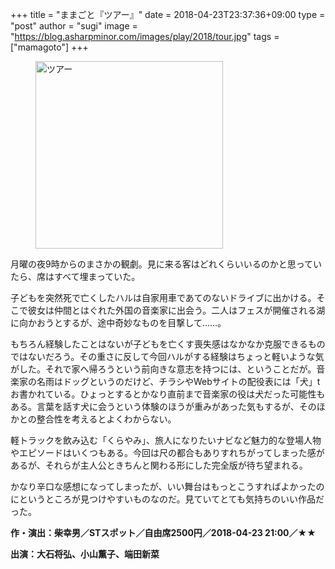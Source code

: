 +++
title = "ままごと『ツアー』"
date = 2018-04-23T23:37:36+09:00
type = "post"
author = "sugi"
image = "https://blog.asharpminor.com/images/play/2018/tour.jpg"
tags = ["mamagoto"]
+++
<figure class="alignleft"><img src="/images/play/2018/tour.jpg" alt="ツアー" style="width: 300px !important;"></figure>

月曜の夜9時からのまさかの観劇。見に来る客はどれくらいいるのかと思っていたら、席はすべて埋まっていた。

子どもを突然死で亡くしたハルは自家用車であてのないドライブに出かける。そこで彼女は仲間とはぐれた外国の音楽家に出会う。二人はフェスが開催される湖に向かおうとするが、途中奇妙なものを目撃して……。

もちろん経験したことはないが子どもを亡くす喪失感はなかなか克服できるものではないだろう。その重さに反して今回ハルがする経験はちょっと軽いような気がした。それで家へ帰ろうという前向きな意志を持つには、ということだが。音楽家の名雨はドッグというのだけど、チラシやWebサイトの配役表には「犬」tお書かれている。ひょっとするとかなり直前まで音楽家の役は犬だった可能性もある。言葉を話す犬に会うという体験のほうが重みがあった気もするが、そのほかとの整合性を考えるとよくわからない。

軽トラックを飲み込む「くらやみ」、旅人になりたいナビなど魅力的な登場人物やエピソードはいくつもある。今回は尺の都合もありすれちがってしまった感があるが、それらが主人公ときちんと関わる形にした完全版が待ち望まれる。

かなり辛口な感想になってしまったが、いい舞台はもっとこうすればよかったのにというところが見つけやすいものなのだ。見ていてとても気持ちのいい作品だった。

**作・演出：柴幸男／STスポット／自由席2500円／2018-04-23 21:00／★★**

**出演：大石将弘、小山薫子、端田新菜**
